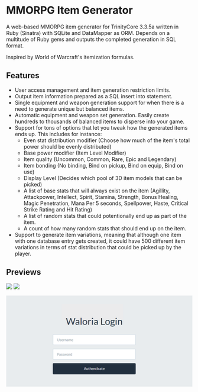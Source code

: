 
# MMORPG Item Generator

A web-based MMORPG item generator for TrinityCore 3.3.5a written in Ruby (Sinatra) with
SQLite and DataMapper as ORM. Depends on a multitude of Ruby gems and outputs
the completed generation in SQL format.   

Inspired by World of Warcraft's itemization formulas. 

## Features

- User access management and item generation restriction limits.
- Output item information prepared as a SQL insert into statement.
- Single equipment and weapon generation support for when there is a need to generate unique but balanced items.
- Automatic equipment and weapon set generation. Easily create hundreds to thousands of balanced items to disperse into your game.
- Support for tons of options that let you tweak how the generated items ends up. This includes for instance:
    - Even stat distribution modifier (Choose how much of the item's total power should be evenly distributed)
    - Base power modifier (Item Level Modifier)
    - Item quality (Uncommon, Common, Rare, Epic and Legendary)
    - Item bonding (No binding, Bind on pickup, Bind on equip, Bind on use)
    - Display Level (Decides which pool of 3D item models that can be picked)
    - A list of base stats that will always exist on the item (Agillity, Attackpower, Intellect, Spirit, Stamina, Strength, Bonus Healing, Magic Penetration, Mana Per 5 seconds, Spellpower, Haste, Critical Strike Rating and Hit Rating)
    - A list of random stats that could potentionally end up as part of the item.
    - A count of how many random stats that should end up on the item.
- Support to generate item variations, meaning that although one item with one database entry gets created, it could have 500 different item variations in terms of stat distribution that could be picked up by the player.


## Previews

![](./media/armor.gif)
![](./media/weapons.gif)

<img src="./media/login.png" width="700px">
